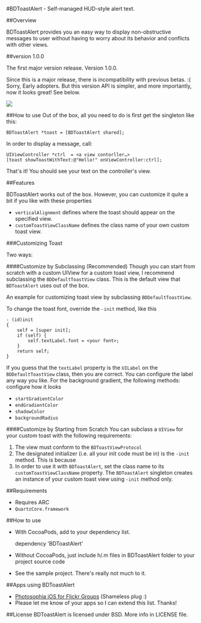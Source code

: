 #BDToastAlert - Self-managed HUD-style alert text.

##Overview

BDToastAlert provides you an easy way to display non-obstructive messages to 
user without having to worry about its behavior and conflicts with other views.

##version 1.0.0

The first major version release. Version 1.0.0.

Since this is a major release, there is incompatibility with previous betas. :( Sorry, Early adopters. But this
version API is simpler, and more importantly, now it looks great! See below.


[![](https://github.com/norsez/BDToastAlert/raw/master/BDToastAlert/screencap.png)](https://github.com/norsez/BDToastAlert/raw/master/BDToastAlert/screencap.png)

##How to use
Out of the box, all you need to do is first get the singleton like this:

	BDToastAlert *toast = [BDToastAlert shared];

In order to display a message, call:

	UIViewController *ctrl  = <a view contorller…>
	[toast showToastWithText:@"Hello!" onViewController:ctrl];

That's it! You should see your text on the controller's view.

##Features

BDToastAlert works out of the box. However, you can customize it quite a bit if you like with these properties

- `verticalAlignment` defines where the toast should appear on the specified view.
- `customToastViewClassName` defines the class name of your own custom toast view. 

###Customizing Toast 

Two ways:

####Customize by Subclassing (Recommended)
Though you can start from scratch with a custom UIView for a custom toast view, I recommend subclassing the `BDDefaultToastView` class. This is the default view that `BDToastAlert` uses out of the box. 

An example for customizing toast view by subclassing `BDDefaultToastView`. 

To change the toast font, override the `-init` method, like this

	- (id)init
	{
	    self = [super init];
	    if (self) {
	        self.textLabel.font = <your font>;
	    }
	    return self;
	}

If you guess that the `textLabel` property is the `UILabel` on the `BDDefaultToastView` class, then you are correct. You can configure the label any way you like. For the background gradient, the following methods: configure how it looks

- `startGradientColor`
- `endGradientColor`
- `shadowColor`
- `backgroundRadius`

####Customize by Starting from Scratch
You can subclass a `UIView` for your custom toast with the following requirements:

1. The view must conform to the `BDToastViewProtocol`
2. The designated initializer (i.e. all your init code must be in) is the `-init` method. This is because
3. In order to use it with `BDToastAlert`, set the class name to its `customToastViewClassName` property. The `BDToastAlert` singleton creates an instance of your custom toast view using `-init` method only.

##Requirements
- Requires ARC
- `QuartzCore.framework`

##How to use
- With CocoaPods, add to your dependency list.

	dependency 'BDToastAlert'
	
- Without CocoaPods, just include h/.m files in BDToastAlert folder to your project source code 
- See the sample project. There's really not much to it.

##Apps using BDToastAlert

- [Photosophia iOS for Flickr Groups](http://www.google.com/url?sa=t&rct=j&q=photosophia%20app&source=web&cd=4&cad=rja&ved=0CDYQFjAD&url=http%3A%2F%2Fitunes.apple.com%2Fus%2Fapp%2Fphotosophia-for-flickr-groups%2Fid530161971%3Fmt%3D8&ei=2DA8UPDzEcLsrAed3YGwAQ&usg=AFQjCNEqFsfzipOIXDlFn1gzTmcioNsV2A&sig2=4J9p4wXIWYC-rGLzF5LXbg) (Shameless plug :)
- Please let me know of your apps so I can extend this list. Thanks!

##License
BDToastAlert is licensed under BSD. More info in LICENSE file.